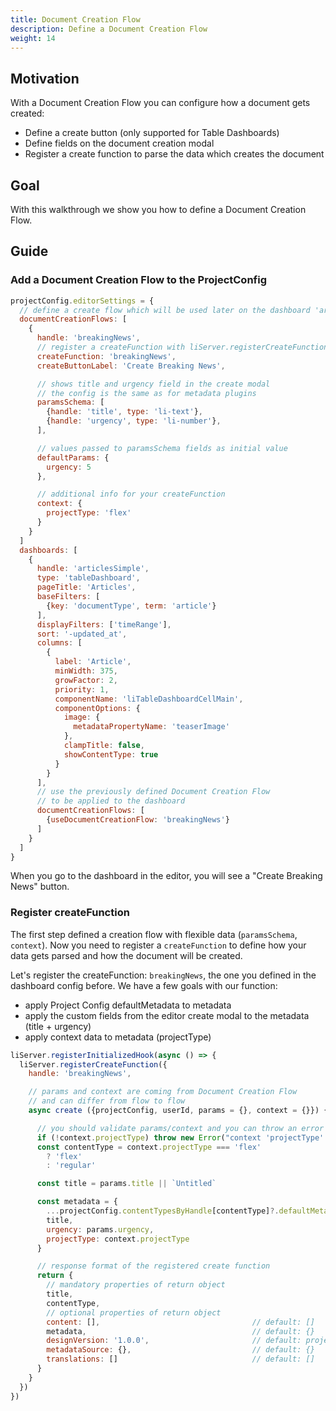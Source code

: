 ```yaml
---
title: Document Creation Flow
description: Define a Document Creation Flow
weight: 14
---
```


## Motivation

With a Document Creation Flow you can configure how a document gets created:

- Define a create button (only supported for Table Dashboards)
- Define fields on the document creation modal
- Register a create function to parse the data which creates the document

## Goal

With this walkthrough we show you how to define a Document Creation Flow.


## Guide

### Add a Document Creation Flow to the ProjectConfig

```js
projectConfig.editorSettings = {
  // define a create flow which will be used later on the dashboard 'articleSimple'
  documentCreationFlows: [
    {
      handle: 'breakingNews',
      // register a createFunction with liServer.registerCreateFunction() (later in the guide)
      createFunction: 'breakingNews',
      createButtonLabel: 'Create Breaking News',

      // shows title and urgency field in the create modal
      // the config is the same as for metadata plugins
      paramsSchema: [
        {handle: 'title', type: 'li-text'},
        {handle: 'urgency', type: 'li-number'},
      ],

      // values passed to paramsSchema fields as initial value
      defaultParams: {
        urgency: 5
      },

      // additional info for your createFunction
      context: {
        projectType: 'flex'
      }
    }
  ]
  dashboards: [
    {
      handle: 'articlesSimple',
      type: 'tableDashboard',
      pageTitle: 'Articles',
      baseFilters: [
        {key: 'documentType', term: 'article'}
      ],
      displayFilters: ['timeRange'],
      sort: '-updated_at',
      columns: [
        {
          label: 'Article',
          minWidth: 375,
          growFactor: 2,
          priority: 1,
          componentName: 'liTableDashboardCellMain',
          componentOptions: {
            image: {
              metadataPropertyName: 'teaserImage'
            },
            clampTitle: false,
            showContentType: true
          }
        }
      ],
      // use the previously defined Document Creation Flow
      // to be applied to the dashboard
      documentCreationFlows: [
        {useDocumentCreationFlow: 'breakingNews'}
      ]
    }
  ]
}
```

When you go to the dashboard in the editor, you will see a "Create Breaking News" button.

### Register createFunction

The first step defined a creation flow with flexible data (`paramsSchema`, `context`). Now you need to register a `createFunction` to define how your data gets parsed and how the document will be created.

Let's register the createFunction: `breakingNews`, the one you defined in the dashboard config before. We have a few goals with our function:
- apply Project Config defaultMetadata to metadata
- apply the custom fields from the editor create modal to the metadata (title + urgency)
- apply context data to metadata (projectType)

```js
liServer.registerInitializedHook(async () => {
  liServer.registerCreateFunction({
    handle: 'breakingNews',

    // params and context are coming from Document Creation Flow
    // and can differ from flow to flow
    async create ({projectConfig, userId, params = {}, context = {}}) {

      // you should validate params/context and you can throw an error
      if (!context.projectType) throw new Error("context 'projectType' is required")
      const contentType = context.projectType === 'flex'
        ? 'flex'
        : 'regular'

      const title = params.title || `Untitled`

      const metadata = {
        ...projectConfig.contentTypesByHandle[contentType]?.defaultMetadata,
        title,
        urgency: params.urgency,
        projectType: context.projectType
      }

      // response format of the registered create function
      return {
        // mandatory properties of return object
        title,
        contentType,
        // optional properties of return object
        content: [],                                  // default: []
        metadata,                                     // default: {}
        designVersion: '1.0.0',                       // default: project designVersion
        metadataSource: {},                           // default: {}
        translations: []                              // default: []
      }
    }
  })
})
```
